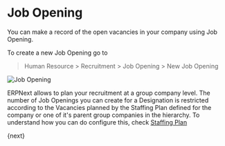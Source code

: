 <!-- add-breadcrumbs -->
# Job Opening

You can make a record of the open vacancies in your company using Job Opening.

To create a new Job Opening go to

> Human Resource > Recruitment > Job Opening > New Job Opening

<img class="screenshot" alt="Job Opening" src="{{docs_base_url}}/assets/img/human-resources/job-opening.png">

ERPNext allows to plan your recruitment at a group company level. The number of Job Openings you can create for a Designation is restricted according to the Vacancies planned by the Staffing Plan defined for the company or one of it's parent group companies in the hierarchy. To understand how you can do configure this, check [Staffing Plan](/docs/user/manual/en/human-resources/setup/staffing-plan.html)

{next}
